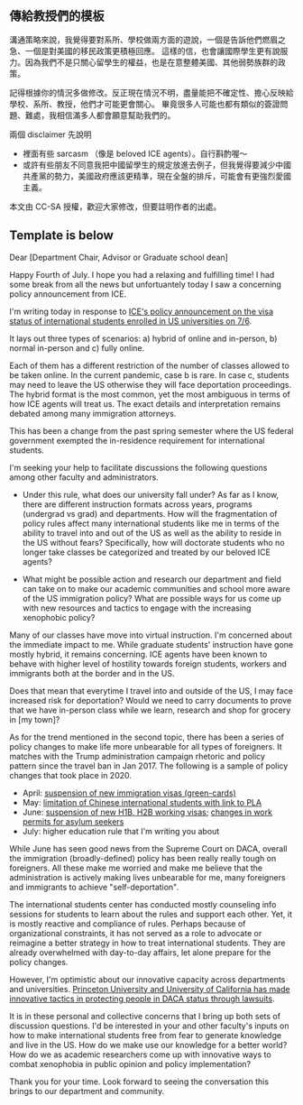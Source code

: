 ## 傳給教授們的模板

溝通策略來說，我覺得要對系所、學校做兩方面的遊說，一個是告訴他們燃眉之急、一個是對美國的移民政策更積極回應。
這樣的信，也會讓國際學生更有說服力。因為我們不是只關心留學生的權益，也是在意整體美國、其他弱勢族群的政策。

記得根據你的情況多做修改。反正現在情況不明，盡量能把不確定性、擔心反映給學校、系所、教授，他們才可能更會關心。
畢竟很多人可能也都有類似的簽證問題、難處，我相信滿多人都會願意幫助我們的。

兩個 disclaimer 先說明
- 裡面有些 sarcasm （像是 beloved ICE agents）。自行斟酌喔～
- 或許有些朋友不同意我把中國留學生的規定放進去例子，但我覺得要減少中國共產黨的勢力，美國政府應該更精準，現在全盤的排斥，可能會有更強烈愛國主義。

本文由 CC-SA 授權，歡迎大家修改，但要註明作者的出處。

## Template is below

Dear [Department Chair, Advisor or Graduate school dean]

Happy Fourth of July. I hope you had a relaxing and fulfilling time! I had some break from all the news but unfortuantely today I saw a concerning policy announcement from ICE. 

I'm writing today in response to [ICE's policy announcement on the visa status of international students enrolled in US universities on 7/6](https://www.ice.gov/news/releases/sevp-modifies-temporary-exemptions-nonimmigrant-students-taking-online-courses-during). 

It lays out three types of scenarios: 
a) hybrid of online and in-person, 
b) normal in-person and 
c) fully online. 

Each of them has a different restriction of the number of classes allowed to be taken online. In the current pandemic, case b is rare. In case c, students may need to leave the US otherwise they will face deportation proceedings. The hybrid format is the most common, yet the most ambiguous in terms of how ICE agents will treat us. The exact details and interpretation remains debated among many immigration attorneys. 

This has been a change from the past spring semester where the US federal government exempted the in-residence requirement for international students.

I'm seeking your help to facilitate discussions the following questions among other faculty and administrators.

- Under this rule, what does our university fall under? As far as I know, there are different instruction formats across years, programs (undergrad vs grad) and departments. How will the fragmentation of policy rules affect many international students like me in terms of the ability to travel into and out of the US as well as the ability to reside in the US without fears? Specifically, how will doctorate students who no longer take classes be categorized and treated by our beloved ICE agents?

- What might be possible action and research our department and field can take on to make our academic communities and school more aware of the US immigration policy? What are possible ways for us come up with new resources and tactics to engage with the increasing xenophobic policy?

Many of our classes have move into virtual instruction. I'm concerned about the immediate impact to me. 
While graduate students' instruction have gone mostly hybrid, it remains concerning. 
ICE agents have been known to behave with higher level of hostility towards foreign students, workers and immigrants both at the border and in the US. 

Does that mean that everytime I travel into and outside of the US, I may face increased risk for deportation? 
Would we need to carry documents to prove that we have in-person class while we learn, research and shop for grocery in [my town]?


As for the trend mentioned in the second topic, there has been a series of policy changes to make life more unbearable for all types of foreigners. It matches with the Trump administration campaign rhetoric and policy pattern since the travel ban in Jan 2017. The following is a sample of policy changes that took place in 2020.

- April: [suspension of new immigration visas (green-cards)](https://www.whitehouse.gov/presidential-actions/proclamation-suspending-entry-immigrants-present-risk-u-s-labor-market-economic-recovery-following-covid-19-outbreak/)
- May: [limitation of Chinese international students with link to PLA](https://www.latimes.com/california/story/2020-06-07/trump-move-to-bar-entry-of-some-chinese-graduate-students-stirs-campus-anxiety-anger)
- June: [suspension of new H1B, H2B working visas](https://www.huffingtonpost.in/entry/h1b-visa-h2b-united-states-trump-order-what-does-it-mean_in_5ef32b00c5b6aa825ac96504); [changes in work permits for asylum seekers](https://www.foxnews.com/politics/trump-rule-asylum-seekers-work-permits)
- July: higher education rule that I'm writing you about

While June has seen good news from the Supreme Court on DACA, overall the immigration (broadly-defined) policy has been really really tough on foreigners.
All these make me worried and make me believe that the administration is actively making lives unbearable for me, many foreigners and immigrants to achieve "self-deportation".

The international students center has conducted mostly counseling info sessions for students to learn about the rules and support each other. Yet, it is mostly reactive and compliance of rules. Perhaps because of organizational constraints, it has not served as a role to advocate or reimagine a better strategy in how to treat international students. They are already overwhelmed with day-to-day affairs, let alone prepare for the policy changes.

However, I'm optimistic about our innovative capacity across departments and universities. [Princeton University and University of California has made innovative tactics in protecting people in DACA status through lawsuits](https://hub.jhu.edu/2020/06/19/supreme-court-daca-decision-university-response/).

It is in these personal and collective concerns that I bring up both sets of discussion questions. I'd be interested in your and other faculty's inputs on how to make international students free from fear to generate knowledge and live in the US. How do we make use our knowledge for a better world? How do we as academic researchers come up with innovative ways to combat xenophobia in public opinion and policy implementation?

Thank you for your time. Look forward to seeing the conversation this brings to our department and community.
